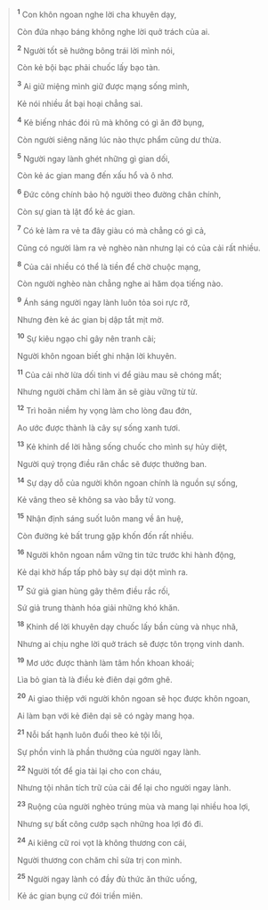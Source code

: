 > <sup><b>1</b></sup> Con khôn ngoan nghe lời cha khuyên dạy,
> 
> Còn đứa nhạo báng không nghe lời quở trách của ai.
> 
> <sup><b>2</b></sup> Người tốt sẽ hưởng bông trái lời mình nói,
> 
> Còn kẻ bội bạc phải chuốc lấy bạo tàn.
> 
> <sup><b>3</b></sup> Ai giữ miệng mình giữ được mạng sống mình,
> 
> Kẻ nói nhiều ắt bại hoại chẳng sai.
> 
> <sup><b>4</b></sup> Kẻ biếng nhác đói rũ mà không có gì ăn đỡ bụng,
> 
> Còn người siêng năng lúc nào thực phẩm cũng dư thừa.
> 
> <sup><b>5</b></sup> Người ngay lành ghét những gì gian dối,
> 
> Còn kẻ ác gian mang đến xấu hổ và ô nhơ.
> 
> <sup><b>6</b></sup> Ðức công chính bảo hộ người theo đường chân chính,
> 
> Còn sự gian tà lật đổ kẻ ác gian.
>
> <sup><b>7</b></sup> Có kẻ làm ra vẻ ta đây giàu có mà chẳng có gì cả,
> 
> Cũng có người làm ra vẻ nghèo nàn nhưng lại có của cải rất nhiều.
>
> <sup><b>8</b></sup> Của cải nhiều có thể là tiền để chờ chuộc mạng,
> 
> Còn người nghèo nàn chẳng nghe ai hăm dọa tiếng nào.
> 
> <sup><b>9</b></sup> Ánh sáng người ngay lành luôn tỏa soi rực rỡ,
> 
> Nhưng đèn kẻ ác gian bị dập tắt mịt mờ.
> 
> <sup><b>10</b></sup> Sự kiêu ngạo chỉ gây nên tranh cãi;
> 
> Người khôn ngoan biết ghi nhận lời khuyên.
> 
> <sup><b>11</b></sup> Của cải nhờ lừa dối tinh vi để giàu mau sẽ chóng mất;
> 
> Nhưng người chăm chỉ làm ăn sẽ giàu vững từ từ.
> 
> <sup><b>12</b></sup> Trì hoãn niềm hy vọng làm cho lòng đau đớn,
> 
> Ao ước được thành là cây sự sống xanh tươi.
> 
> <sup><b>13</b></sup> Kẻ khinh dể lời hằng sống chuốc cho mình sự hủy diệt,
> 
> Người quý trọng điều răn chắc sẽ được thưởng ban.
> 
> <sup><b>14</b></sup> Sự dạy dỗ của người khôn ngoan chính là nguồn sự sống,
> 
> Kẻ vâng theo sẽ không sa vào bẫy tử vong.
> 
> <sup><b>15</b></sup> Nhận định sáng suốt luôn mang về ân huệ,
> 
> Còn đường kẻ bất trung gặp khốn đốn rất nhiều.
>
> <sup><b>16</b></sup> Người khôn ngoan nắm vững tin tức trước khi hành động,
> 
> Kẻ dại khờ hấp tấp phô bày sự dại dột mình ra.
> 
> <sup><b>17</b></sup> Sứ giả gian hùng gây thêm điều rắc rối,
> 
> Sứ giả trung thành hóa giải những khó khăn.
> 
> <sup><b>18</b></sup> Khinh dể lời khuyên dạy chuốc lấy bần cùng và nhục nhã,
> 
> Nhưng ai chịu nghe lời quở trách sẽ được tôn trọng vinh danh.
> 
> <sup><b>19</b></sup> Mơ ước được thành làm tâm hồn khoan khoái;
> 
> Lìa bỏ gian tà là điều kẻ điên dại gớm ghê.
>
> <sup><b>20</b></sup> Ai giao thiệp với người khôn ngoan sẽ học được khôn ngoan,
> 
> Ai làm bạn với kẻ điên dại sẽ có ngày mang họa.
> 
> <sup><b>21</b></sup> Nỗi bất hạnh luôn đuổi theo kẻ tội lỗi,
> 
> Sự phồn vinh là phần thưởng của người ngay lành.
> 
> <sup><b>22</b></sup> Người tốt để gia tài lại cho con cháu,
> 
> Nhưng tội nhân tích trữ của cải để lại cho người ngay lành.
> 
> <sup><b>23</b></sup> Ruộng của người nghèo trúng mùa và mang lại nhiều hoa lợi,
> 
> Nhưng sự bất công cướp sạch những hoa lợi đó đi.
> 
> <sup><b>24</b></sup> Ai kiêng cữ roi vọt là không thương con cái,
> 
> Người thương con chăm chỉ sửa trị con mình.
> 
> <sup><b>25</b></sup> Người ngay lành có đầy đủ thức ăn thức uống,
> 
> Kẻ ác gian bụng cứ đói triền miên.